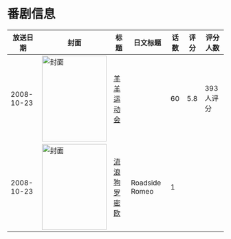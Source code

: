 # 番剧信息

|放送日期|封面|标题|日文标题|话数|评分|评分人数|
|---|---|---|---|---|---|---|
|2008-10-23|<img src="https://lain.bgm.tv/pic/cover/c/a8/68/13132_9lq3l.jpg" alt="封面" style="width:150px;height:200px;object-fit:cover;">|[羊羊运动会](https://bangumi.tv/subject/13132)||60|5.8|393人评分|
|2008-10-23|<img src="https://lain.bgm.tv/pic/cover/c/e4/1b/497987_zp8PC.jpg" alt="封面" style="width:150px;height:200px;object-fit:cover;">|[流浪狗罗密欧](https://bangumi.tv/subject/497987)|Roadside Romeo|1|||
